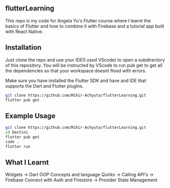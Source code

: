 ## flutterLearning

This repo is my code for Angela Yu's Flutter course where I learnt the basics of Flutter and how to combine it with Firebase and a tutorial app built with React Native.

## Installation

Just clone the repo and use your IDE(I used VScode) to open a subdirectory of this repository. You will be instructed by VScode to run pub get to get all the dependencies so that your workspace doesnt flood with errors.

Make sure you have installed the Flutter SDK and have and IDE that supports the Dart and Flutter plugins.

```bash
git clone https://github.com/Mihir-Achyuta/flutterLearning.git
flutter pub get
```

## Example Usage

```bash
git clone https://github.com/Mihir-Achyuta/flutterLearning.git
cd Destini
flutter pub get
code .
flutter run
```

## What I Learnt

Widgets -> Dart OOP Concepts and language Quirks -> Calling API's -> Firebase Connect with Auth and Firestore -> Provider State Management
